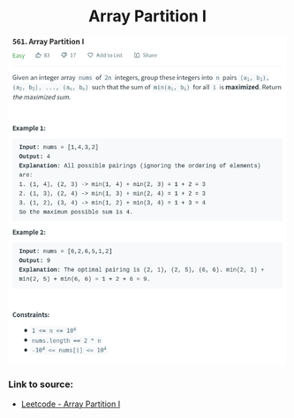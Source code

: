<h1 align="center">Array Partition I</h1>

![alt text](https://raw.githubusercontent.com/matthew01lokiet/Github-repos-images/main/Algs/Arrays/1FBjHHiG_o.png)

### Link to source: 
- <a href="https://leetcode.com/problems/array-partition-i/">Leetcode - Array Partition I</a>

